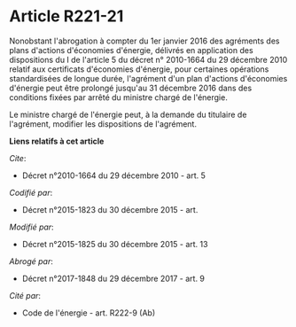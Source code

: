 # Article R221-21

Nonobstant l'abrogation à compter du 1er janvier 2016 des agréments des plans d'actions d'économies d'énergie, délivrés en
application des dispositions du I de l'article 5 du décret n° 2010-1664 du 29 décembre 2010 relatif aux certificats
d'économies d'énergie, pour certaines opérations standardisées  de longue durée, l'agrément d'un plan d'actions d'économies
d'énergie peut être prolongé jusqu'au 31 décembre 2016 dans des conditions fixées par arrêté du ministre chargé de l'énergie.

Le ministre chargé de l'énergie peut, à la demande du titulaire de l'agrément, modifier les dispositions de l'agrément.

**Liens relatifs à cet article**

_Cite_:

  - Décret n°2010-1664 du 29 décembre 2010 - art. 5

_Codifié par_:

  - Décret n°2015-1823 du 30 décembre 2015 - art.

_Modifié par_:

  - Décret n°2015-1825 du 30 décembre 2015 - art. 13

_Abrogé par_:

  - Décret n°2017-1848 du 29 décembre 2017 - art. 9

_Cité par_:

  - Code de l'énergie - art. R222-9 (Ab)
